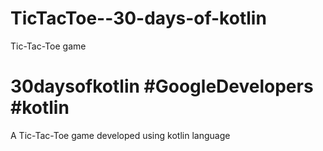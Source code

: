 # TicTacToe--30-days-of-kotlin
Tic-Tac-Toe game 

# 30daysofkotlin #GoogleDevelopers #kotlin
A Tic-Tac-Toe game developed using kotlin language
